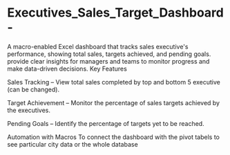 # Executives_Sales_Target_Dashboard-
A macro-enabled Excel dashboard that tracks sales executive's performance, showing total sales, targets achieved, and pending goals. provide clear insights for managers and teams to monitor progress and make data-driven decisions.
Key Features

Sales Tracking – View total sales completed by top and bottom 5 executive (can be changed).

Target Achievement – Monitor the percentage of sales targets achieved by the executives.

Pending Goals – Identify the percentage of targets yet to be reached.

Automation with Macros To connect the dashboard with the pivot tabels to see particular city data or the whole database
